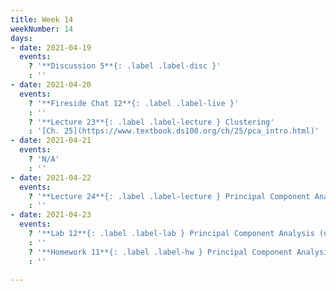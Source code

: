 ```yaml
---
title: Week 14
weekNumber: 14
days:
- date: 2021-04-19
  events:
    ? '**Discussion 5**{: .label .label-disc }'
    : ''
- date: 2021-04-20
  events:
    ? '**Fireside Chat 12**{: .label .label-live }'
    : ''
    ? '**Lecture 23**{: .label .label-lecture } Clustering'
    : '[Ch. 25](https://www.textbook.ds100.org/ch/25/pca_intro.html)'
- date: 2021-04-21
  events:
    ? 'N/A'
    : ''
- date: 2021-04-22
  events:
    ? '**Lecture 24**{: .label .label-lecture } Principal Component Analysis'
    : ''
- date: 2021-04-23
  events:
    ? '**Lab 12**{: .label .label-lab } Principal Component Analysis (due Apr 29)'
    : ''
    ? '**Homework 11**{: .label .label-hw } Principal Component Analysis (due Apr 29)'
    : ''

---
```

